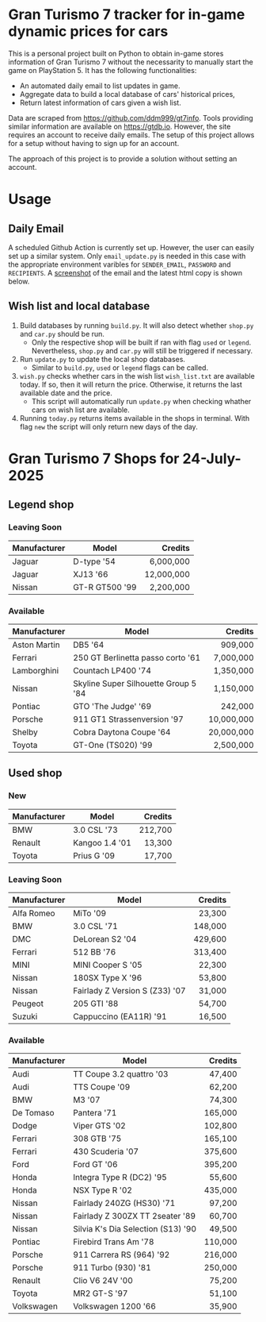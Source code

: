 # Gran Turismo 7 tracker for in-game dynamic prices for cars

This is a personal project built on Python to obtain in-game stores information of Gran Turismo 7 without the necessarity to manually start the game on PlayStation 5. It has the following functionalities:

- An automated daily email to list updates in game.
- Aggregate data to build a local database of cars' historical prices,
- Return latest information of cars given a wish list.

Data are scraped from https://github.com/ddm999/gt7info. Tools providing similar information are available on https://gtdb.io. However, the site requires an account to receive daily emails. The setup of this project allows for a setup without having to sign up for an account.

The approach of this project is to provide a solution without setting an account.

# Usage

## Daily Email

A scheduled Github Action is currently set up. However, the user can easily set up a similar system. Only `email_update.py` is needed in this case with the appropriate environment varibles for `SENDER_EMAIL`, `PASSWORD` and `RECIPIENTS`. A [screenshot](https://raw.githubusercontent.com/marcohoucheng/Gran-Turismo-7-Price-Tracker/main/data/email_screenshot.png) of the email and the latest html copy is shown below.

## Wish list and local database

1. Build databases by running `build.py`. It will also detect whether `shop.py` and `car.py` should be run.
    - Only the respective shop will be built if ran with flag `used` or `legend`. Nevertheless, `shop.py` and `car.py` will still be triggered if necessary.
2. Run `update.py` to update the local shop databases.
    - Similar to `build.py`, `used` or `legend` flags can be called.
3. `wish.py` checks whether cars in the wish list `wish_list.txt` are available today. If so, then it will return the price. Otherwise, it returns the last available date and the price.
    - This script will automatically run `update.py` when checking whather cars on wish list are available.
4. Running `today.py` returns items available in the shops in terminal. With flag `new` the script will only return new days of the day.


# Gran Turismo 7 Shops for 24-July-2025



## Legend shop

### Leaving Soon
 | Manufacturer | Model | Credits |
 | --- | --- | --: |
|Jaguar|D-type '54|6,000,000|
|Jaguar|XJ13 '66|12,000,000|
|Nissan|GT-R GT500 '99|2,200,000|

### Available
 | Manufacturer | Model | Credits |
 | --- | --- | --: |
|Aston Martin|DB5 '64|909,000|
|Ferrari|250 GT Berlinetta passo corto '61|7,000,000|
|Lamborghini|Countach LP400 '74|1,350,000|
|Nissan|Skyline Super Silhouette Group 5 '84|1,150,000|
|Pontiac|GTO 'The Judge' '69|242,000|
|Porsche|911 GT1 Strassenversion '97|10,000,000|
|Shelby|Cobra Daytona Coupe '64|20,000,000|
|Toyota|GT-One (TS020) '99|2,500,000|


## Used shop

### New
 | Manufacturer | Model | Credits |
 | --- | --- | --: |
|BMW|3.0 CSL '73|212,700|
|Renault|Kangoo 1.4 '01|13,300|
|Toyota|Prius G '09|17,700|

### Leaving Soon
 | Manufacturer | Model | Credits |
 | --- | --- | --: |
|Alfa Romeo|MiTo '09|23,300|
|BMW|3.0 CSL '71|148,000|
|DMC|DeLorean S2 '04|429,600|
|Ferrari|512 BB '76|313,400|
|MINI|MINI Cooper S '05|22,300|
|Nissan|180SX Type X '96|53,800|
|Nissan|Fairlady Z Version S (Z33) '07|31,000|
|Peugeot|205 GTI '88|54,700|
|Suzuki|Cappuccino (EA11R) '91|16,500|

### Available
 | Manufacturer | Model | Credits |
 | --- | --- | --: |
|Audi|TT Coupe 3.2 quattro '03|47,400|
|Audi|TTS Coupe '09|62,200|
|BMW|M3 '07|74,300|
|De Tomaso|Pantera '71|165,000|
|Dodge|Viper GTS '02|102,800|
|Ferrari|308 GTB '75|165,100|
|Ferrari|430 Scuderia '07|375,600|
|Ford|Ford GT '06|395,200|
|Honda|Integra Type R (DC2) '95|55,600|
|Honda|NSX Type R '02|435,000|
|Nissan|Fairlady 240ZG (HS30) '71|97,200|
|Nissan|Fairlady Z 300ZX TT 2seater '89|60,700|
|Nissan|Silvia K's Dia Selection (S13) '90|49,500|
|Pontiac|Firebird Trans Am '78|110,000|
|Porsche|911 Carrera RS (964) '92|216,000|
|Porsche|911 Turbo (930) '81|250,000|
|Renault|Clio V6 24V '00|75,200|
|Toyota|MR2 GT-S '97|51,100|
|Volkswagen|Volkswagen 1200 '66|35,900|
